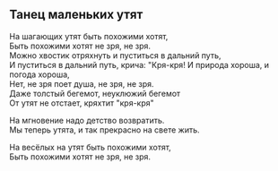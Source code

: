 ## Танец маленьких утят
На шагающих утят быть похожими хотят,  
Быть похожими хотят не зря, не зря.  
Можно хвостик отряхнуть и пуститься в дальний путь,  
И пуститься в дальний путь, крича: "Кря-кря!
И природа хороша, и погода хороша,  
Нет, не зря поет душа, не зря, не зря.  
Даже толстый бегемот, неуклюжий бегемот  
От утят не отстает, кряхтит "кря-кря"  

На мгновение надо детство возвратить.  
Мы теперь утята, и так прекрасно на свете жить.  

На весёлых на утят быть похожими хотят,  
Быть похожими хотят не зря, не зря.
